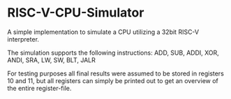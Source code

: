 # RISC-V-CPU-Simulator
A simple implementation to simulate a CPU utilizing a 32bit RISC-V interpreter.

The simulation supports the following instructions: 
	  ADD,
		SUB,
		ADDI,
		XOR,
		ANDI,
		SRA,
		LW,
		SW,
		BLT,
		JALR


For testing purposes all final results were assumed to be stored in registers 10 and 11, but all registers can simply be printed out to get an overview of the entire register-file.
